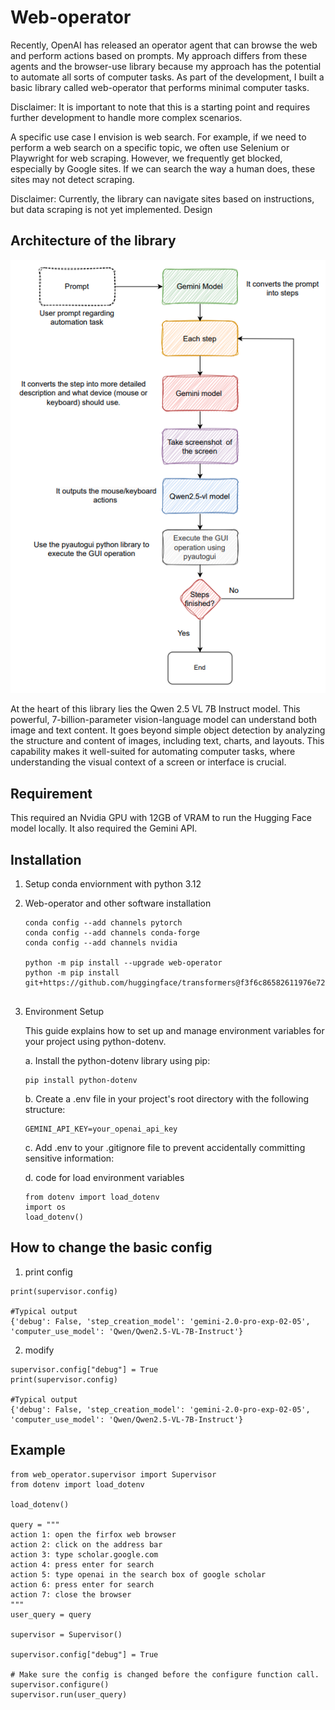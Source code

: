 # Web-operator

Recently, OpenAI has released an operator agent that can browse the web and perform actions based on prompts. My approach differs from these agents and the browser-use library because my approach has the potential to automate all sorts of computer tasks. As part of the development, I built a basic library called web-operator that performs minimal computer tasks.

Disclaimer: It is important to note that this is a starting point and requires further development to handle more complex scenarios.

A specific use case I envision is web search. For example, if we need to perform a web search on a specific topic, we often use Selenium or Playwright for web scraping. However, we frequently get blocked, especially by Google sites. If we can search the way a human does, these sites may not detect scraping.

Disclaimer: Currently, the library can navigate sites based on instructions, but data scraping is not yet implemented.
Design

## Architecture of the library

![alt text](images/process.png "Title")


At the heart of this library lies the Qwen 2.5 VL 7B Instruct model. This powerful, 7-billion-parameter vision-language model can understand both image and text content. It goes beyond simple object detection by analyzing the structure and content of images, including text, charts, and layouts. This capability makes it well-suited for automating computer tasks, where understanding the visual context of a screen or interface is crucial.


## Requirement
This required an Nvidia GPU with 12GB of VRAM to run the Hugging Face model locally. It also required the Gemini API.

## Installation

1. Setup conda enviornment with python 3.12

2. Web-operator and other software installation

    ```
    conda config --add channels pytorch
    conda config --add channels conda-forge
    conda config --add channels nvidia

    python -m pip install --upgrade web-operator
    python -m pip install git+https://github.com/huggingface/transformers@f3f6c86582611976e72be054675e2bf0abb5f775
    
    
    ```

3. Environment Setup

    This guide explains how to set up and manage environment variables for your project using python-dotenv.

    a. Install the python-dotenv library using pip:

    ```
    pip install python-dotenv
    ```
    b. Create a .env file in your project's root directory with the following structure:
    ```
    GEMINI_API_KEY=your_openai_api_key
    ```

    c. Add .env to your .gitignore file to prevent accidentally committing sensitive information:

    d. code for load environment variables 
    ```
    from dotenv import load_dotenv
    import os
    load_dotenv()
    ```

## How to change the basic config

1. print config
```
print(supervisor.config)

#Typical output
{'debug': False, 'step_creation_model': 'gemini-2.0-pro-exp-02-05', 'computer_use_model': 'Qwen/Qwen2.5-VL-7B-Instruct'}
```

2. modify

```
supervisor.config["debug"] = True
print(supervisor.config)

#Typical output
{'debug': False, 'step_creation_model': 'gemini-2.0-pro-exp-02-05', 'computer_use_model': 'Qwen/Qwen2.5-VL-7B-Instruct'}
```

## Example

```
from web_operator.supervisor import Supervisor
from dotenv import load_dotenv

load_dotenv()  

query = """
action 1: open the firfox web browser
action 2: click on the address bar
action 3: type scholar.google.com 
action 4: press enter for search
action 5: type openai in the search box of google scholar
action 6: press enter for search
action 7: close the browser
"""
user_query = query

supervisor = Supervisor()

supervisor.config["debug"] = True

# Make sure the config is changed before the configure function call.
supervisor.configure()
supervisor.run(user_query)
```
